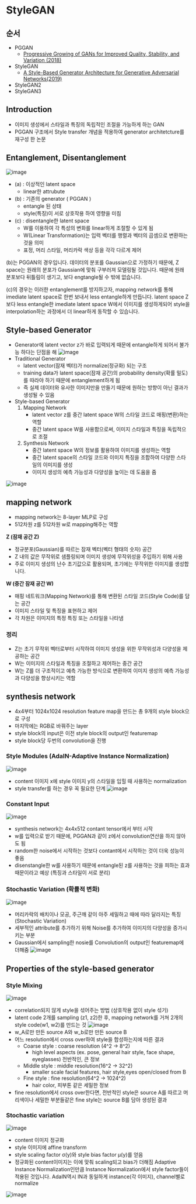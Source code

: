 # StyleGAN
## 순서
- PGGAN
  -  [Progressive Growing of GANs for Improved Quality, Stability, and Variation (2018)](https://arxiv.org/abs/1710.10196)
- StyleGAN
  - [A Style-Based Generator Architecture for Generative Adversarial Networks(2019)](https://arxiv.org/abs/1812.04948)
- StyleGAN2
- StyleGAN3

## Introduction
- 이미지 생성에서 스타일과 특징의 독립적인 조절을 가능하게 하는 GAN
- PGGAN 구조에서 Style transfer 개념을 적용하여 generator architetcture를 재구성 한 논문


## Entanglement, Disentanglement
![image](https://github.com/mjkim0819/NI2L_STUDY/assets/108729047/a43a5978-d622-4310-bb76-38ccc29aea72)
- (a) : 이상적인 latent space
  - linear한 attrubute
- (b) : 기존의 generator ( PGGAN )
  - entangle 된 상태
  - style(특징)이 서로 상호작용 하여 영향을 미침
- (c) : disentangle한 latent space
  - W를 이용하여 각 특성의 변화를 linear하게 조절할 수 있게 됨
  - W(Linear Transformation)는 입력 벡터를 행렬과 벡터의 곱셈으로 변환하는 것을 의미
  - 표정, 머리 스타일, 머리카락 색상 등을 각각 다르게 제어
 
(b)는 PGGAN의 경우입니다. 데이터의 분포를 Gaussian으로 가정하기 때문에, Z space는 원래의 분포가 Gaussian에 맞춰 구부러져 모델링될 것입니다. 때문에 원래 분포보다 뒤틀림이 생기고, 보다 engtangle될 수 밖에 없습니다.

(c)의 경우는 이러한 entanglement를 방지하고자, mapping network를 통해 imediate latent space로 한번 보내서 less entangle하게 만듭니다. latent space Z보다 less entangle한 imediate latent space W에서 이미지를 생성하게되어 style을 interpolation하는 과정에서 더 linear하게 동작할 수 있습니다.

## Style-based Generator
- Generator에 latent vector z가 바로 입력되게 때문에 entangle하게 되어서 불가능 하다는 단점을 해
![image](https://github.com/mjkim0819/NI2L_STUDY/assets/108729047/2f6e4b80-052b-441d-b011-fd70e109be6a) 
- Traditional Generator
  - latent vector(잠재 벡터)가 normalize(정규화) 되는 구조
  - training data가 latent space(잠재 공간)의 probability density(확률 밀도)를 따라야 하기 때문에 entanglement하게 됨
  - 즉 실제 데이터와 유사한 이미지만을 만들기 때문에 원하는 방향이 아닌 결과가 생성될 수 있음
- Style-based Generator
  1. Mapping Network
     - latent vector z를 중간 latent space W의 스타일 코드로 매핑(변환)하는 역할
     - 중간 latent space W를 사용함으로써, 이미지 스타일과 특징을 독립적으로 조절
  2. Synthesis Network
     - 중간 latent space W의 정보를 활용하여 이미지를 생성하는 역할
     - 중간 latent space의 스타일 코드와 이미지 특징을 조합하여 다양한 스타일의 이미지를 생성
     - 이미지 생성의 예측 가능성과 다양성을 높이는 데 도움을 줌
    
![image](https://github.com/mjkim0819/NI2L_STUDY/assets/108729047/9a33f489-fd94-4c70-82e3-2f7d177321f1)  
## mapping network
- mapping network는 8-layer MLP로 구성
- 512차원 z를 512차원 w로 mapping해주는 역할  

**Z (잠재 공간 Z)**  
- 정규분포(Gaussian)를 따르는 잠재 벡터(벡터 형태의 숫자) 공간
- Z 내의 값은 무작위로 샘플링되며 이미지 생성에 무작위성을 주입하기 위해 사용
- 주로 이미지 생성의 난수 초기값으로 활용되며, 초기에는 무작위한 이미지를 생성합니다.  

**W (중간 잠재 공간 W)**
- 매핑 네트워크(Mapping Network)를 통해 변환된 스타일 코드(Style Code)를 담는 공간
- 이미지 스타일 및 특징을 표현하고 제어
- 각 차원은 이미지의 특정 특징 또는 스타일을 나타냄
### 정리  
- Z는 초기 무작위 벡터로부터 시작하여 이미지 생성을 위한 무작위성과 다양성을 제공하는 공간
- W는 이미지의 스타일과 특징을 조절하고 제어하는 중간 공간
- W는 Z를 더 구조적이고 예측 가능한 방식으로 변환하여 이미지 생성의 예측 가능성과 다양성을 향상시키는 역할

## synthesis network
- 4x4부터 1024x1024 resolution feature map을 만드는 총 9개의 style block으로 구성
- 마지막에는 RGB로 바꿔주는 layer
- style block의 input은 이전 style block의 output인 featuremap
- style block당 두번의 convolution을 진행

### Style Modules (AdaIN-Adaptive Instance Normalization)
![image](https://github.com/mjkim0819/NI2L_STUDY/assets/108729047/fdf0472d-ee2b-4f55-a313-d4518f3b7042)
- content 이미지 x에 style 이미지 y의 스타일을 입힐 때 사용하는 normalization
- style transfer를 하는 경우 꼭 필요한 단계
![image](https://github.com/mjkim0819/NI2L_STUDY/assets/108729047/974b9239-0697-47ca-b1ac-41ee2bf303fe)

### Constant Input
![image](https://github.com/mjkim0819/NI2L_STUDY/assets/108729047/e30b4e76-400f-4abd-97c5-1b3c49ab2a50)
- synthesis network는 4x4x512 contant tensor에서 부터 시작
- w를 입력으로 받기 때문에, PGGAN과 같이 z에서 convolution연산을 하지 않아도 됨
- random한 noise에서 시작하는 것보다 contant에서 시작하는 것이 더욱 성능이 좋음
- disenstangle한 w를 사용하기 때문에 entangle된 z를 사용하는 것을 피하는 효과 때문이라고 예상 (특징과 스타일이 서로 분리)

### Stochastic Variation (확률적 변화)
![image](https://github.com/mjkim0819/NI2L_STUDY/assets/108729047/3f99b407-85d3-4de0-8dd4-fe942469d4df)
- 머리카락의 배치이나 모공, 주근깨 같이 아주 세밀하고 때에 따라 달라지는 특징 (Stochastic Variation)
- 세부적인 attribute를 추가하기 위해 Noise를 추가하여 이미지의 다양성을 증가시키는 부분
- Gaussian에서 sampling한 nosie를 Convolution의 output인 featuremap에 더해줌
![image](https://github.com/mjkim0819/NI2L_STUDY/assets/108729047/008087d7-6afa-4e5f-99fc-7890b76fd34d)

## Properties of the style-based generator
### Style Mixing
![image](https://github.com/mjkim0819/NI2L_STUDY/assets/108729047/b83ba643-6605-49ce-90a1-b0daacd777f7)
- correlation되지 않게 style을 섞어주는 방법 (상호작용 없이 style 섞기)
- latent code 2개를 sampling (z1, z2)한 후, mapping network를 거쳐 2개의 style code(w1, w2)를 만드는 것
![image](https://github.com/mjkim0819/NI2L_STUDY/assets/108729047/1e9e96bd-a523-4145-8454-22261177cb38)
- w_A로만 만든 source A와 w_b로만 만든 source B
- 어느 resolution에서 cross over하여 style을 합성하는지에 따른 결과
  - Coarse style : coarse resolution (4^2 -> 8^2)
    - high level aspects (ex. pose, general hair style, face shape, eyeglasses) 전반적인, 큰 정보
  - Middle style : middle resolution(16^2 -> 32^2)
    - smaller scale facial features, hair style,eyes open/closed from B
  - Fine style : fine resolution(64^2 -> 1024^2)
    - hair color, 피부톤 같은 세밀한 정보 
- fine resolution에서 cross over한다면, 전반적인 style은 source A를 따르고 머리색이나 세밀한 부분들같은 fine style는 source B를 담아 생성된 결과
### Stochastic variation
![image](https://github.com/mjkim0819/NI2L_STUDY/assets/108729047/d0a373b9-d745-4ff4-bc11-6f486f69db39)


- content 이미지 정규화
- style 이미지에 affine transform
- style scaling factor σ(y)와 style bias factor μ(y)를 얻음
- 정규화된 content이미지는 이에 맞춰 scaling되고 bias가 더해짐
Adaptive Instance Normalization인만큼 Instance Normalization에서 style factor들이 적용된 것입니다. AdaIN역시 IN과 동일하게 instance(각 이미지), channel별로 normalize


  
![image](https://github.com/mjkim0819/NI2L_STUDY/assets/108729047/9718154e-4710-4a2e-96e0-d52108a30dd5)  



